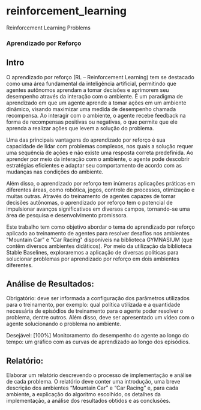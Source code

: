 # reinforcement_learning
Reinforcement Learning Problems

### Aprendizado por Reforço

## Intro
O aprendizado por reforço (RL – Reinforcement Learning) tem se destacado como uma área fundamental da inteligência artificial, permitindo que agentes autônomos 
aprendam a tomar decisões e aprimorem seu desempenho através da interação com o ambiente. É um paradigma de aprendizado em que um agente aprende a tomar ações em um ambiente dinâmico, visando maximizar 
uma medida de desempenho chamada recompensa. Ao interagir com o ambiente, o agente recebe feedback na forma de recompensas positivas ou negativas, o que permite que ele aprenda a realizar ações que levem a solução do 
problema.

Uma das principais vantagens do aprendizado por reforço é sua capacidade de lidar com problemas complexos, nos quais a solução requer uma sequência de ações e não existe uma resposta correta predefinida. 
Ao aprender por meio da interação com o ambiente, o agente pode descobrir estratégias eficientes e adaptar seu comportamento de acordo com as mudanças nas condições do ambiente.

Além disso, o aprendizado por reforço tem inúmeras aplicações práticas em diferentes áreas, como robótica, jogos, controle de processos, otimização e muitas outras. 
Através do treinamento de agentes capazes de tomar decisões autônomas, o aprendizado por reforço tem o potencial de impulsionar avanços significativos em diversos campos, tornando-se uma área de pesquisa e desenvolvimento
promissora.

Este trabalho tem como objetivo abordar o tema do aprendizado por reforço aplicado ao treinamento de agentes para resolver desafios nos ambientes "Mountain Car" e "Car Racing" disponíveis na biblioteca GYMNASIUM
(que contêm diversos ambientes didáticos). Por meio da utilização da biblioteca Stable Baselines, exploraremos a aplicação de diversas políticas para solucionar problemas por aprendizado por reforço em dois ambientes 
diferentes.

## Análise de Resultados:

Obrigatório: deve ser informada a configuração dos parâmetros utilizados para o treinamento, por exemplo: qual política utilizada e a quantidade necessária de episódios de treinamento para o agente poder 
resolver o problema, dentre outros. Além disso, deve ser apresentado um vídeo com o agente solucionando o problema no ambiente.

Desejável: [100%] Monitoramento do desempenho do agente ao longo do tempo: um gráfico com as curvas de aprendizado ao longo dos episódios.

## Relatório: 
Elaborar um relatório descrevendo o processo de implementação e análise de cada problema. O relatório deve conter uma introdução, uma breve descrição dos ambientes “Mountain Car” e “Car Racing” e, 
para cada ambiente, a explicação do algoritmo escolhido, os detalhes da implementação, a análise dos resultados obtidos e as conclusões.
